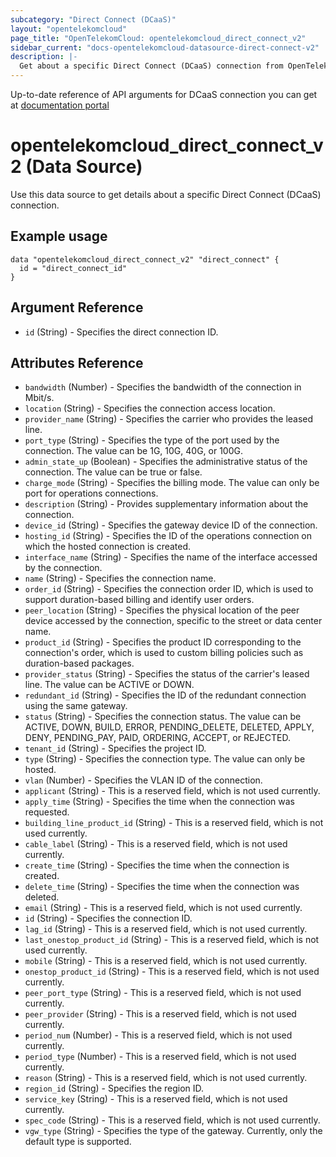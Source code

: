 ```yaml
---
subcategory: "Direct Connect (DCaaS)"
layout: "opentelekomcloud"
page_title: "OpenTelekomCloud: opentelekomcloud_direct_connect_v2"
sidebar_current: "docs-opentelekomcloud-datasource-direct-connect-v2"
description: |-
  Get about a specific Direct Connect (DCaaS) connection from OpenTelekomCloud
---
```


Up-to-date reference of API arguments for DCaaS connection you can get at
[documentation portal](https://docs.otc.t-systems.com/direct-connect/api-ref/apis/connection/querying_the_connection_list.html)

# opentelekomcloud_direct_connect_v2 (Data Source)

Use this data source to get details about a specific Direct Connect (DCaaS) connection.

Example usage
-----------------

```hcl
data "opentelekomcloud_direct_connect_v2" "direct_connect" {
  id = "direct_connect_id"
}
```


## Argument Reference

- `id` (String) - Specifies the direct connection ID.

## Attributes Reference
* `bandwidth` (Number) - Specifies the bandwidth of the connection in Mbit/s.
* `location` (String) - Specifies the connection access location.
* `provider_name` (String) - Specifies the carrier who provides the leased line.
* `port_type` (String) - Specifies the type of the port used by the connection. The value can be 1G, 10G, 40G, or 100G.
* `admin_state_up` (Boolean)  - Specifies the administrative status of the connection. The value can be true or false.
* `charge_mode` (String) - Specifies the billing mode. The value can only be port for operations connections.
* `description` (String) - Provides supplementary information about the connection.
* `device_id` (String) - Specifies the gateway device ID of the connection.
* `hosting_id` (String) - Specifies the ID of the operations connection on which the hosted connection is created.
* `interface_name` (String) - Specifies the name of the interface accessed by the connection.
* `name` (String) - Specifies the connection name.
* `order_id` (String) - Specifies the connection order ID, which is used to support duration-based billing and identify user orders.
* `peer_location` (String) - Specifies the physical location of the peer device accessed by the connection, specific to the street or data center name.
* `product_id` (String) - Specifies the product ID corresponding to the connection's order, which is used to custom billing policies such as duration-based packages.
* `provider_status` (String) - Specifies the status of the carrier's leased line. The value can be ACTIVE or DOWN.
* `redundant_id` (String) - Specifies the ID of the redundant connection using the same gateway.
* `status` (String) - Specifies the connection status.
  The value can be ACTIVE, DOWN, BUILD, ERROR, PENDING_DELETE, DELETED, APPLY, DENY, PENDING_PAY, PAID, ORDERING, ACCEPT, or REJECTED.
* `tenant_id` (String) - Specifies the project ID.
* `type` (String) - Specifies the connection type. The value can only be hosted.
* `vlan` (Number) - Specifies the VLAN ID of the connection.
* `applicant` (String) - This is a reserved field, which is not used currently.
* `apply_time` (String) - Specifies the time when the connection was requested.
* `building_line_product_id` (String) - This is a reserved field, which is not used currently.
* `cable_label` (String) - This is a reserved field, which is not used currently.
* `create_time` (String) - Specifies the time when the connection is created.
* `delete_time` (String) - Specifies the time when the connection was deleted.
* `email` (String) - This is a reserved field, which is not used currently.
* `id` (String) - Specifies the connection ID.
* `lag_id` (String) - This is a reserved field, which is not used currently.
* `last_onestop_product_id` (String) - This is a reserved field, which is not used currently.
* `mobile` (String) - This is a reserved field, which is not used currently.
* `onestop_product_id` (String) - This is a reserved field, which is not used currently.
* `peer_port_type` (String) - This is a reserved field, which is not used currently.
* `peer_provider` (String) - This is a reserved field, which is not used currently.
* `period_num` (Number) - This is a reserved field, which is not used currently.
* `period_type` (Number) - This is a reserved field, which is not used currently.
* `reason` (String) - This is a reserved field, which is not used currently.
* `region_id` (String) - Specifies the region ID.
* `service_key` (String) - This is a reserved field, which is not used currently.
* `spec_code` (String) - This is a reserved field, which is not used currently.
* `vgw_type` (String) - Specifies the type of the gateway. Currently, only the default type is supported.
